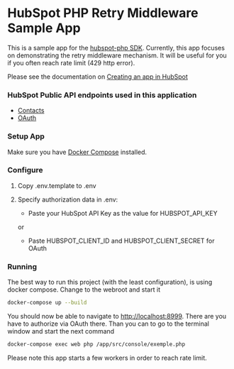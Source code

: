 # HubSpot PHP Retry Middleware Sample App

This is a sample app for the [hubspot-php SDK](../../../../). Currently, this app focuses on demonstrating the retry middleware mechanism. It will be useful for you if you often reach rate limit (429 http error).

Please see the documentation on [Creating an app in HubSpot](https://developers.hubspot.com/docs-beta/creating-an-app)

### HubSpot Public API endpoints used in this application

  - [Contacts](https://developers.hubspot.com/docs-beta/crm/contacts)
  - [OAuth](https://developers.hubspot.com/docs-beta/working-with-oauth)

### Setup App

Make sure you have [Docker Compose](https://docs.docker.com/compose/) installed.

### Configure

1. Copy .env.template to .env
2. Specify authorization data in .env:
    
    - Paste your HubSpot API Key as the value for HUBSPOT_API_KEY
    
    or
    
    - Paste HUBSPOT_CLIENT_ID and HUBSPOT_CLIENT_SECRET for OAuth

### Running

The best way to run this project (with the least configuration), is using docker compose.  Change to the webroot and start it

```bash
docker-compose up --build
```
You should now be able to navigate to [http://localhost:8999](http://localhost:8999). There are you have to authorize via OAuth there. Than you can to go to the terminal window and start the next command

```bash
docker-compose exec web php /app/src/console/exemple.php
```

Please note this app starts a few workers in order to reach rate limit. 
